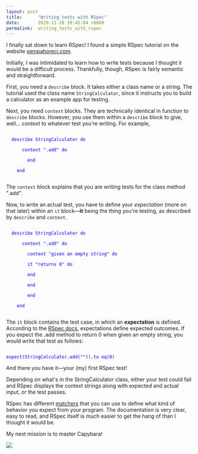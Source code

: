 ```yaml
---
layout: post
title:      "Writing tests with RSpec"
date:       2020-11-20 20:45:04 +0000
permalink:  writing_tests_with_rspec
---
```



I finally sat down to learn RSpec! I found a simple RSpec tutorial on the website [sempahoreci.com](https://semaphoreci.com/community/tutorials/getting-started-with-rspec).

Initially, I was intimidated to learn how to write tests because I thought it would be a difficult process. Thankfully, though, RSpec is fairly semantic and straightforward. 

First, you need a `describe` block. It takes either a class name or a string. The tutorial used the class name `StringCalculator`, since it instructs you to build a calculator as an example app for testing. 

Next, you need `context` blocks. They are technically identical in function to `describe` blocks. However, you use them within a `describe` block to give, well... *context* to whatever test you're writing. For example, 

<code style="color:blue">
  describe StringCalculator do<br>
	  context ".add" do<br>
		end<br>
	end<br>
</code>

The `context` block explains that you are writing tests for the class method ".add". 

Now, to write an actual test, you have to define your *expectation* (more on that later) within an `it` block—**it** being the thing you're testing, as described by `describe` and `context`.

<code style="color:blue">
  describe StringCalculator do<br>
	  context ".add" do<br>
		context "given an empty string" do<br>
		it "returns 0" do<br>
		end<br>
		end<br>
		end<br>
	end<br>
</code>

The `it` block contains the test case, in which an **expectation** is defined. According to the [RSpec docs](https://relishapp.com/rspec/rspec-expectations/docs), expectations define expected outcomes. If you expect the .add method to return 0 when given an empty string, you would write that test as follows:

<code style="color:blue">
expect(StringCalculator.add("")).to eq(0)
</code>

And there you have it—your (my) first RSpec test! 

Depending on what's in the StringCalculator class, either your test could fail and RSpec displays the context strings along with expected and actual input, *or* the test passes. 

RSpec has different [matchers](https://relishapp.com/rspec/rspec-expectations/v/3-9/docs/built-in-matchers) that you can use to define what kind of behavior you expect from your program. The documentation is very clear, easy to read, and RSpec itself is much easier to get the hang of than I thought it would be. 

My next mission is to master Capybara! 

![](https://media.giphy.com/media/ck0RCabAX6VUDCTywd/giphy.gif)
